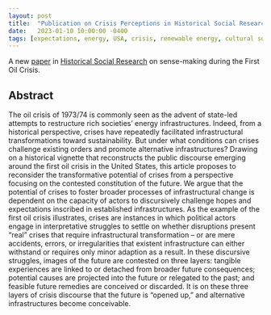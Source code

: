 ```yaml
---
layout: post
title:  "Publication on Crisis Perceptions in Historical Social Research"
date:   2023-01-10 10:00:00 -0400
tags: [expectations, energy, USA, crisis, renewable energy, cultural sociology]
---
```


A new [paper](https://www.jstor.org/stable/27182682) in [Historical Social Research](https://www.gesis.org/en/hsr/current-issues) on sense-making during the First Oil Crisis.

<!--more-->

## Abstract

The oil crisis of 1973/74 is commonly seen as the advent of state-led attempts to restructure rich societies’ energy infrastructures. Indeed, from a historical perspective, crises have repeatedly facilitated infrastructural transformations toward sustainability. But under what conditions can crises challenge existing orders and promote alternative infrastructures? Drawing on a historical vignette that reconstructs the public discourse emerging around the first oil crisis in the United States, this article proposes to reconsider the transformative potential of crises from a perspective focusing on the contested constitution of the future. We argue that the potential of crises to foster broader processes of infrastructural change is dependent on the capacity of actors to discursively challenge hopes and expectations inscribed in established infrastructures. As the example of the first oil crisis illustrates, crises are instances in which political actors engage in interpretative struggles to settle on whether disruptions present “real” crises that require infrastructural transformation – or are mere accidents, errors, or irregularities that existent infrastructure can either withstand or requires only minor adaption as a result. In these discursive struggles, images of the future are contested on three layers: tangible experiences are linked to or detached from broader future consequences; potential causes are projected into the future or relegated to the past; and feasible future remedies are conceived or discarded. It is on these three layers of crisis discourse that the future is “opened up,” and alternative infrastructures become conceivable.